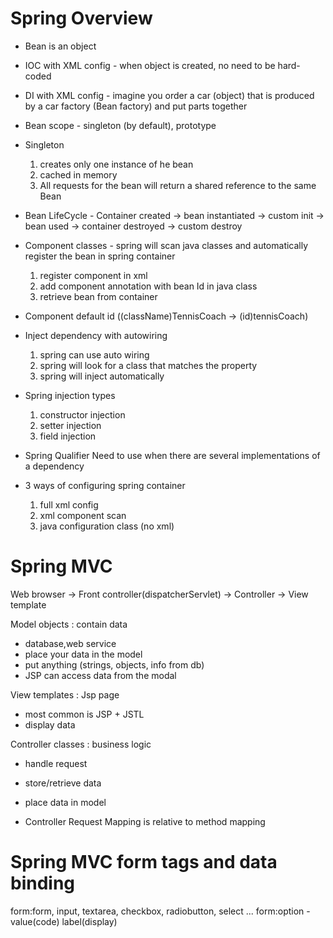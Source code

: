 # Spring Overview

- Bean is an object
- IOC with XML config - when object is created, no need to be hard-coded
- DI with XML config - imagine you order a car (object) that is produced by a car factory (Bean factory) and put parts together 

- Bean scope - singleton (by default), prototype
- Singleton 
    1. creates only one instance of he bean
    2. cached in memory
    3. All requests for the bean will return a shared reference to the same Bean
    
- Bean LifeCycle - Container created -> bean instantiated -> custom init -> bean used -> container destroyed -> custom destroy

- Component classes - spring will scan java classes and automatically register the bean in spring container
    1. register component in xml
    2. add component annotation with bean Id in java class
    3. retrieve bean from container
    
- Component default id ((className)TennisCoach -> (id)tennisCoach)

- Inject dependency with autowiring
    1. spring can use auto wiring
    2. spring will look for a class that matches the property
    3. spring will inject automatically

- Spring injection types
    1. constructor injection
    2. setter injection
    3. field injection
    
- Spring Qualifier
    Need to use when there are several implementations of a dependency
    
- 3 ways of configuring spring container
    1. full xml config
    2. xml component scan
    3. java configuration class (no xml)

# Spring MVC
Web browser -> Front controller(dispatcherServlet) -> Controller -> View template 

Model objects : contain data
 - database,web service
 - place your data in the model
 - put anything (strings, objects, info from db)
 - JSP can access data from the modal
 
View templates : Jsp page
 - most common is JSP + JSTL
 - display data

Controller classes : business logic
 - handle request
 - store/retrieve data
 - place data in model
 
 - Controller Request Mapping is relative to method mapping
 
# Spring MVC form tags and data binding
form:form, input, textarea, checkbox, radiobutton, select ...
form:option - value(code) label(display)